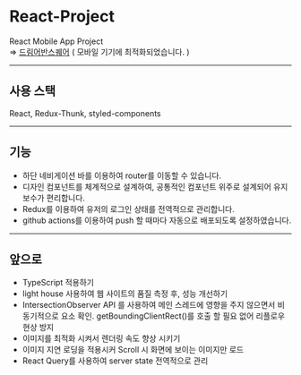 # React-Project
React Mobile App Project <br>
=> [드림어반스퀘어](https://dream-urban.netlify.app/)
( 모바일 기기에 최적화되었습니다. )

---

## 사용 스택
React, Redux-Thunk, styled-components

---

## 기능
- 하단 네비게이션 바를 이용하여 router를 이동할 수 있습니다.
- 디자인 컴포넌트를 체계적으로 설계하여, 공통적인 컴포넌트 위주로 설계되어 유지보수가 편리합니다.
- Redux를 이용하여 유저의 로그인 상태를 전역적으로 관리합니다.
- github actions를 이용하여 push 할 때마다 자동으로 배포되도록 설정하였습니다.

---

## 앞으로
- TypeScript 적용하기
- light house 사용하여 웹 사이트의 품질 측정 후, 성능 개선하기
- IntersectionObserver API 를 사용하여 메인 스레드에 영향을 주지 않으면서 비동기적으로 요소 확인. getBoundingClientRect()를 호출 할 필요 없어 리플로우 현상 방지
- 이미지를 최적화 시켜서 렌더링 속도 향상 시키기
- 이미지 지연 로딩을 적용시커 Scroll 시 화면에 보이는 이미지만 로드
- React Query를 사용하여 server state 전역적으로 관리
